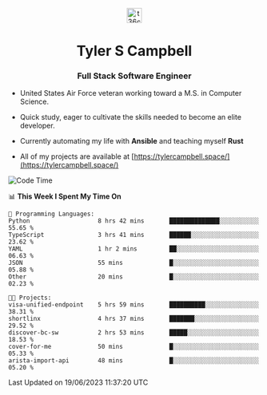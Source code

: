 <p align="center">
<a href="https://www.linkedin.com/in/t36campbell" target="blank"><img align="center" src="https://ik.imagekit.io/t36campbell/Portfolio/linkedin.png.original_m8bbGgPh6.png" alt="t36campbell" height="30" width="30" /></a>
</p>
<h1 align="center">Tyler S Campbell</h1>
<h3 align="center">Full Stack Software Engineer</h3>

* United States Air Force veteran working toward a M.S. in Computer Science.

* Quick study, eager to cultivate the skills needed to become an elite developer.

* Currently automating my life with **Ansible** and teaching myself **Rust**

* All of my projects are available at [https://tylercampbell.space/](https://tylercampbell.space/)

<!--START_SECTION:waka-->
![Code Time](http://img.shields.io/badge/Code%20Time-2%2C575%20hrs%2040%20mins-blue)

📊 **This Week I Spent My Time On** 

```text
💬 Programming Languages: 
Python                   8 hrs 42 mins       ██████████████░░░░░░░░░░░   55.65 % 
TypeScript               3 hrs 41 mins       ██████░░░░░░░░░░░░░░░░░░░   23.62 % 
YAML                     1 hr 2 mins         ██░░░░░░░░░░░░░░░░░░░░░░░   06.63 % 
JSON                     55 mins             █░░░░░░░░░░░░░░░░░░░░░░░░   05.88 % 
Other                    20 mins             █░░░░░░░░░░░░░░░░░░░░░░░░   02.23 % 

🐱‍💻 Projects: 
visa-unified-endpoint    5 hrs 59 mins       ██████████░░░░░░░░░░░░░░░   38.31 % 
shortlinx                4 hrs 37 mins       ███████░░░░░░░░░░░░░░░░░░   29.52 % 
discover-bc-sw           2 hrs 53 mins       █████░░░░░░░░░░░░░░░░░░░░   18.53 % 
cover-for-me             50 mins             █░░░░░░░░░░░░░░░░░░░░░░░░   05.33 % 
arista-import-api        48 mins             █░░░░░░░░░░░░░░░░░░░░░░░░   05.20 % 
```


 Last Updated on 19/06/2023 11:37:20 UTC
<!--END_SECTION:waka-->
